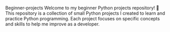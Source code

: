 Beginner-projects 
Welcome to my beginner Python projects repository! 🎉 This repository is a collection of small Python projects I created to learn and practice Python programming. Each project focuses on specific concepts and skills to help me improve as a developer.
